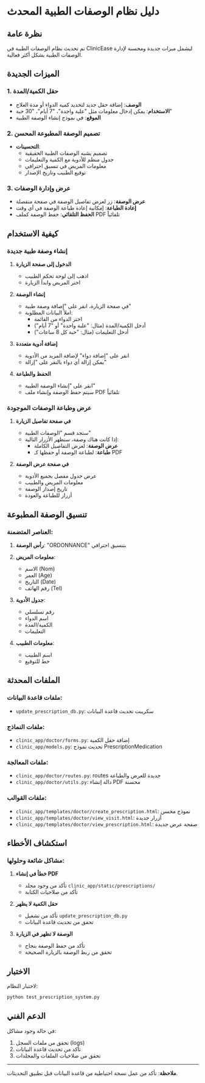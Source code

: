 # دليل نظام الوصفات الطبية المحدث

## نظرة عامة
تم تحديث نظام الوصفات الطبية في ClinicEase ليشمل ميزات جديدة ومحسنة لإدارة الوصفات الطبية بشكل أكثر فعالية.

## الميزات الجديدة

### 1. حقل الكمية/المدة
- **الوصف**: إضافة حقل جديد لتحديد كمية الدواء أو مدة العلاج
- **الاستخدام**: يمكن إدخال معلومات مثل "علبة واحدة"، "7 أيام"، "30 حبة"
- **الموقع**: في نموذج إنشاء الوصفة الطبية

### 2. تصميم الوصفة المطبوعة المحسن
- **التحسينات**:
  - تصميم يشبه الوصفات الطبية الحقيقية
  - جدول منظم للأدوية مع الكمية والتعليمات
  - معلومات المريض في تنسيق احترافي
  - توقيع الطبيب وتاريخ الإصدار

### 3. عرض وإدارة الوصفات
- **عرض الوصفة**: زر لعرض تفاصيل الوصفة في صفحة منفصلة
- **إعادة الطباعة**: إمكانية إعادة طباعة الوصفة في أي وقت
- **الحفظ التلقائي**: حفظ الوصفة كملف PDF تلقائياً

## كيفية الاستخدام

### إنشاء وصفة طبية جديدة

1. **الدخول إلى صفحة الزيارة**
   - اذهب إلى لوحة تحكم الطبيب
   - اختر المريض وابدأ الزيارة

2. **إنشاء الوصفة**
   - في صفحة الزيارة، انقر على "إضافة وصفة طبية"
   - املأ البيانات المطلوبة:
     - اختر الدواء من القائمة
     - أدخل الكمية/المدة (مثال: "علبة واحدة" أو "7 أيام")
     - أدخل التعليمات (مثال: "حبة كل 8 ساعات")

3. **إضافة أدوية متعددة**
   - انقر على "إضافة دواء" لإضافة المزيد من الأدوية
   - يمكن إزالة أي دواء بالنقر على "إزالة"

4. **الحفظ والطباعة**
   - انقر على "إنشاء الوصفة الطبية"
   - سيتم حفظ الوصفة وإنشاء ملف PDF تلقائياً

### عرض وطباعة الوصفات الموجودة

1. **في صفحة تفاصيل الزيارة**
   - ستجد قسم "الوصفات الطبية"
   - إذا كانت هناك وصفة، ستظهر الأزرار التالية:
     - **عرض الوصفة**: لعرض التفاصيل الكاملة
     - **طباعة**: لطباعة الوصفة أو حفظها كـ PDF

2. **في صفحة عرض الوصفة**
   - عرض جدول مفصل بجميع الأدوية
   - معلومات المريض والطبيب
   - تاريخ إصدار الوصفة
   - أزرار للطباعة والعودة

## تنسيق الوصفة المطبوعة

### العناصر المتضمنة:
1. **رأس الوصفة**: "ORDONNANCE" بتنسيق احترافي
2. **معلومات المريض**:
   - الاسم (Nom)
   - العمر (Age)
   - التاريخ (Date)
   - رقم الهاتف (Tel)

3. **جدول الأدوية**:
   - رقم تسلسلي
   - اسم الدواء
   - الكمية/المدة
   - التعليمات

4. **معلومات الطبيب**:
   - اسم الطبيب
   - خط للتوقيع

## الملفات المحدثة

### ملفات قاعدة البيانات:
- `update_prescription_db.py`: سكريبت تحديث قاعدة البيانات

### ملفات النماذج:
- `clinic_app/doctor/forms.py`: إضافة حقل الكمية
- `clinic_app/models.py`: تحديث نموذج PrescriptionMedication

### ملفات المعالجة:
- `clinic_app/doctor/routes.py`: routes جديدة للعرض والطباعة
- `clinic_app/doctor/utils.py`: دالة إنشاء PDF محسنة

### ملفات القوالب:
- `clinic_app/templates/doctor/create_prescription.html`: نموذج محسن
- `clinic_app/templates/doctor/view_visit.html`: أزرار جديدة
- `clinic_app/templates/doctor/view_prescription.html`: صفحة عرض جديدة

## استكشاف الأخطاء

### مشاكل شائعة وحلولها:

1. **خطأ في إنشاء PDF**
   - تأكد من وجود مجلد `clinic_app/static/prescriptions/`
   - تأكد من صلاحيات الكتابة

2. **حقل الكمية لا يظهر**
   - تأكد من تشغيل `update_prescription_db.py`
   - تحقق من تحديث قاعدة البيانات

3. **الوصفة لا تظهر في الزيارة**
   - تأكد من حفظ الوصفة بنجاح
   - تحقق من ربط الوصفة بالزيارة الصحيحة

## الاختبار

لاختبار النظام:
```bash
python test_prescription_system.py
```

## الدعم الفني

في حالة وجود مشاكل:
1. تحقق من ملفات السجل (logs)
2. تأكد من تحديث قاعدة البيانات
3. تحقق من صلاحيات الملفات والمجلدات

---

**ملاحظة**: تأكد من عمل نسخة احتياطية من قاعدة البيانات قبل تطبيق التحديثات.